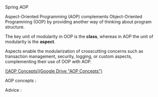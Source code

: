 Spring AOP

Aspect-Oriented Programming (AOP) complements Object-Oriented Programming (OOP) by providing another way of thinking about program structure. 

The key unit of modularity in OOP is the **class**, whereas in AOP the unit of modularity is the **aspect**.

Aspects enable the modularization of crosscutting concerns such as transaction management, security, logging, or  custom aspects, complementing their use of OOP with AOP.

[![AOP Concepts](Google Drive "AOP Concepts")](https://drive.google.com/drive/folders/1dYf6g05oJaKqlUOOmdBEZ1VvEQVTmjzQ "AOP Concepts")

AOP concepts :

Advice : 





